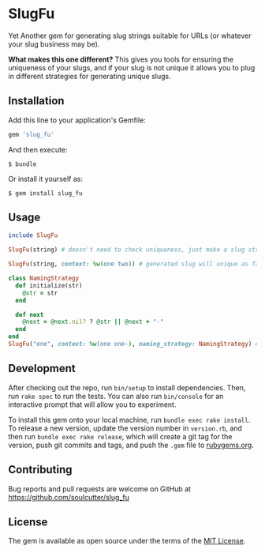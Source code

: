 # SlugFu

Yet Another gem for generating slug strings suitable for URLs (or whatever your slug business may be).

**What makes this one different?** This gives you tools for ensuring the uniqueness of your slugs,
and if your slug is not unique it allows you to plug in different strategies for generating unique slugs.

## Installation

Add this line to your application's Gemfile:

```ruby
gem 'slug_fu'
```

And then execute:

    $ bundle

Or install it yourself as:

    $ gem install slug_fu

## Usage

```ruby
include SlugFu

SlugFu(string) # doesn't need to check uniqueness, just make a slug string

SlugFu(string, context: %w(one two)) # generated slug will unique as far as `context.include?(slug)` is concerned

class NamingStrategy
  def initialize(str)
    @str = str
  end

  def next
    @next = @next.nil? ? @str || @next + "-"
  end
end
SlugFu("one", context: %w(one one-), naming_strategy: NamingStrategy) # Use a custom strategy for naming, calling #next until a unique name is found
```

## Development

After checking out the repo, run `bin/setup` to install dependencies. Then, run `rake spec` to run the tests. You can also run `bin/console` for an interactive prompt that will allow you to experiment.

To install this gem onto your local machine, run `bundle exec rake install`. To release a new version, update the version number in `version.rb`, and then run `bundle exec rake release`, which will create a git tag for the version, push git commits and tags, and push the `.gem` file to [rubygems.org](https://rubygems.org).

## Contributing

Bug reports and pull requests are welcome on GitHub at https://github.com/soulcutter/slug_fu

## License

The gem is available as open source under the terms of the [MIT License](http://opensource.org/licenses/MIT).

